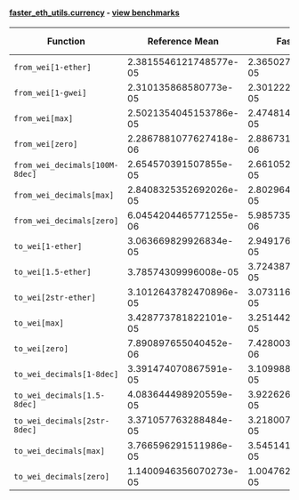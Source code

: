 #### [faster_eth_utils.currency](https://github.com/BobTheBuidler/faster-eth-utils/blob/master/faster_eth_utils/currency.py) - [view benchmarks](https://github.com/BobTheBuidler/faster-eth-utils/blob/master/benchmarks/test_currency_benchmarks.py)

| Function | Reference Mean | Faster Mean | % Change | Speedup (%) | x Faster | Faster |
|----------|---------------|-------------|----------|-------------|----------|--------|
| `from_wei[1-ether]` | 2.3815546121748577e-05 | 2.3650275345005963e-05 | 0.69% | 0.70% | 1.01x | ✅ |
| `from_wei[1-gwei]` | 2.310135868580773e-05 | 2.301222794883915e-05 | 0.39% | 0.39% | 1.00x | ✅ |
| `from_wei[max]` | 2.5021354045153786e-05 | 2.4748147899603623e-05 | 1.09% | 1.10% | 1.01x | ✅ |
| `from_wei[zero]` | 2.2867881077627418e-06 | 2.886731321518391e-06 | -26.24% | -20.78% | 0.79x | ❌ |
| `from_wei_decimals[100M-8dec]` | 2.654570391507855e-05 | 2.6610525034035522e-05 | -0.24% | -0.24% | 1.00x | ❌ |
| `from_wei_decimals[max]` | 2.8408325352692026e-05 | 2.8029649009395812e-05 | 1.33% | 1.35% | 1.01x | ✅ |
| `from_wei_decimals[zero]` | 6.0454204465771255e-06 | 5.9857351504554004e-06 | 0.99% | 1.00% | 1.01x | ✅ |
| `to_wei[1-ether]` | 3.063669829926834e-05 | 2.9491764534176767e-05 | 3.74% | 3.88% | 1.04x | ✅ |
| `to_wei[1.5-ether]` | 3.78574309996008e-05 | 3.7243874538728994e-05 | 1.62% | 1.65% | 1.02x | ✅ |
| `to_wei[2str-ether]` | 3.1012643782470896e-05 | 3.073116436879942e-05 | 0.91% | 0.92% | 1.01x | ✅ |
| `to_wei[max]` | 3.428773781822101e-05 | 3.251442623576998e-05 | 5.17% | 5.45% | 1.05x | ✅ |
| `to_wei[zero]` | 7.890897655040452e-06 | 7.428003980108671e-06 | 5.87% | 6.23% | 1.06x | ✅ |
| `to_wei_decimals[1-8dec]` | 3.391474070867591e-05 | 3.109988795134351e-05 | 8.30% | 9.05% | 1.09x | ✅ |
| `to_wei_decimals[1.5-8dec]` | 4.083644498920559e-05 | 3.9226262809993305e-05 | 3.94% | 4.10% | 1.04x | ✅ |
| `to_wei_decimals[2str-8dec]` | 3.371057763288484e-05 | 3.218007424452546e-05 | 4.54% | 4.76% | 1.05x | ✅ |
| `to_wei_decimals[max]` | 3.766596291511986e-05 | 3.545141337105658e-05 | 5.88% | 6.25% | 1.06x | ✅ |
| `to_wei_decimals[zero]` | 1.1400946356070273e-05 | 1.0047622270049354e-05 | 11.87% | 13.47% | 1.13x | ✅ |
